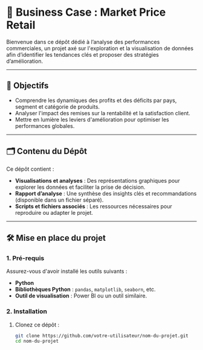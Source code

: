 # 🚀 Business Case : Market Price Retail

Bienvenue dans ce dépôt dédié à l’analyse des performances commerciales, un projet axé sur l'exploration et la visualisation de données afin d’identifier les tendances clés et proposer des stratégies d’amélioration.

---

## 🎯 Objectifs

- Comprendre les dynamiques des profits et des déficits par pays, segment et catégorie de produits.
- Analyser l'impact des remises sur la rentabilité et la satisfaction client.
- Mettre en lumière les leviers d'amélioration pour optimiser les performances globales.

---

## 🗂️ Contenu du Dépôt

Ce dépôt contient :
- **Visualisations et analyses** : Des représentations graphiques pour explorer les données et faciliter la prise de décision.
- **Rapport d’analyse** : Une synthèse des insights clés et recommandations (disponible dans un fichier séparé).
- **Scripts et fichiers associés** : Les ressources nécessaires pour reproduire ou adapter le projet.

---

## 🛠️ Mise en place du projet

### 1. Pré-requis
Assurez-vous d'avoir installé les outils suivants :
- **Python**
- **Bibliothèques Python** : `pandas`, `matplotlib`, `seaborn`, etc.
- **Outil de visualisation** : Power BI ou un outil similaire.

### 2. Installation
1. Clonez ce dépôt :
   ```bash
   git clone https://github.com/votre-utilisateur/nom-du-projet.git
   cd nom-du-projet
